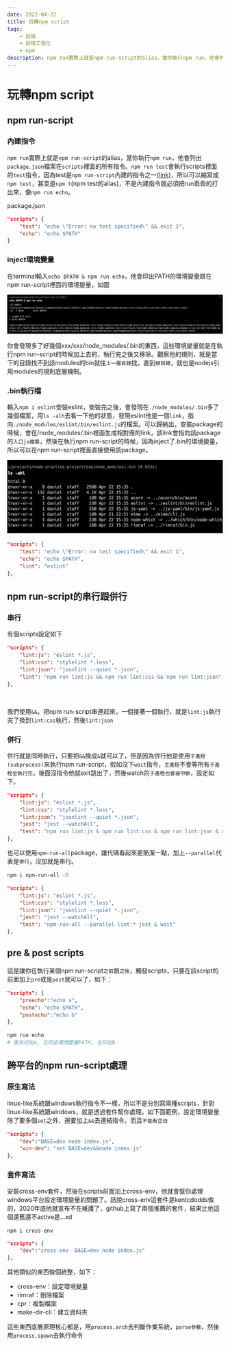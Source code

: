 ```yaml
---
date: 2022-04-22
title: 玩轉npm script
tags:
    - 前端
    - 前端工程化
    - npm
description: npm run實際上就是npm run-script的alias，當你執行npm run，他會列出package.json檔案在scripts裡面的所有指令...
---
```


# 玩轉npm script

## npm run-script

### 內建指令

`npm run`實際上就是`npm run-script`的alias，當你執行`npm run`，他會列出`package.json`檔案在`scripts`裡面的所有指令。`npm run test`會執行scripts裡面的`test`指令，因為test是`npm run-script`內建的指令之一[(link)](https://docs.npmjs.com/cli/v8/commands/npm-run-script)，所以可以縮寫成`npm test`，甚至是`npm t`(npm test的alias)，不是內建指令就必須把run乖乖的打出來，像`npm run echo`。

package.json
```json
"scripts": {
    "test": "echo \"Error: no test specified\" && exit 1",
    "echo": "echo $PATH"
}
```

### inject環境變量

在terminal輸入`echo $PATH & npm run echo`，他會印出PATH的環境變量跟在npm run-script裡面的環境變量，如圖

![環境變量](./images/2022-04-22/01.png)

你會發現多了好幾個xxx/xxx/node_modules/.bin的東西，這些環境變量就是在執行npm run-script的時候加上去的，執行完之後又移除。觀察他的規則，就是當下的目錄找不到該modules的bin就往`上一層目錄`找，直到`根目錄`，就也是nodejs引用modules的規則底層機制。

### .bin執行檔

輸入`npm i eslint`安裝eslint，安裝完之後，會發現在`./node_modules/.bin`多了幾個檔案，用`ls -alh`去看一下他的狀態，發現eslint他是一個`link`，指向`./node_modules/eslint/bin/eslint.js`的檔案。可以歸納出，安裝package的時候，會在/node_modules/.bin裡面生成相對應的link，該link會指向該package的`入口js檔案`，然後在執行npm run-script的時候，因為inject了.bin的環境變量，所以可以在npm run-script裡面直接使用該package。

![link](./images/2022-04-22/02.jpg)

```json
"scripts": {
    "test": "echo \"Error: no test specified\" && exit 1",
    "echo": "echo $PATH",
    "lint": "eslint"
},
```

## npm run-script的串行跟併行

### 串行

有個scripts設定如下
```json
"scripts": {
    "lint:js": "eslint *.js",
    "lint:css": "stylelint *.less",
    "lint:json": "jsonlint --quiet *.json",
    "lint": "npm run lint:js && npm run lint:css && npm run lint:json"
},
```
<br/>

我們使用`&&`，把npm run-script串連起來，一個接著一個執行，就是`lint:js`執行完了換到`lint:css`執行，然後`lint:json`


### 併行

併行就是同時執行，只要把`&&`換成`&`就可以了，但是因為併行他是使用`子進程(subprocess)`來執行npm run-script，假如沒下`wait`指令，`主進程`不會等所有`子進程全執行完`，後面沒指令他就exit跳出了，然後watch的`子進程也會被中斷`，設定如下。

```json
"scripts": {
    "lint:js": "eslint *.js",
    "lint:css": "stylelint *.less",
    "lint:json": "jsonlint --quiet *.json",
    "jest": "jest --watchAll",
    "test": "npm run lint:js & npm run lint:css & npm run lint:json & npm run jest & wait"
},
```

也可以使用`npm-run-all`package，讓代碼看起來更簡潔一點，加上`--parallel`代表是`併行`，沒加就是串行。

```bash
npm i npm-run-all -D
```

```json
"scripts": {
    "lint:js": "eslint *.js",
    "lint:css": "stylelint *.less",
    "lint:json": "jsonlint --quiet *.json",
    "jest": "jest --watchAll",
    "test": "npm-run-all --parallel lint:* jest & wait"
},
```

## pre & post scripts

這是讓你在執行某個npm run-script`之前`跟`之後`，觸發scripts，只要在該script的前面加上`pre`或是`post`就可以了，如下：

```json
"scripts": {
    "preecho":"echo a",
    "echo": "echo $PATH",
    "postecho":"echo b"
},
```
```bash
npm run echo
# 會先印出a, 在印出環境變量PATH, 在印出b
```

## 跨平台的npm run-script處理

### 原生寫法
linux-like系統跟windows執行指令不一樣，所以不是分別寫兩種scripts，針對linux-like系統跟windows，就是透過套件幫你處理。如下面範例，設定環境變量除了要多個`set`之外，還要加上`&&`去連結指令，而且`不能有空白`

```json
"scripts": {
    "dev":"BASE=dev node index.js",
    "win-dev": "set BASE=dev&&node index.js"
},
```

### 套件寫法

安裝cross-env套件，然後在scripts前面加上cross-env，他就會幫你處理windows平台設定環境變量的問題了。話說cross-env這套件是kentcdodds做的，2020年底他就宣布不在維護了，github上寫了兩個推薦的套件，結果比他這個還舊還不active是...xd

```bach
npm i cross-env
```

```json
"scripts": {
    "dev":"cross-env  BASE=dev node index.js"
},
```
其他類似的東西做個統整，如下：

- cross-env：設定環境變量
- rimraf：刪除檔案
- cpr：複製檔案
- make-dir-cli：建立資料夾

這些東西底層原理核心都是，用`process.arch`去判斷作業系統，`parse參數`，然後用`process.spawn`去執行命令

<Comment />
